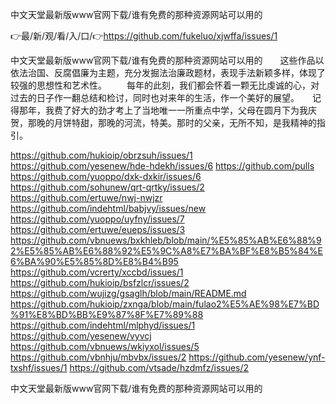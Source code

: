 中文天堂最新版www官网下载/谁有免费的那种资源网站可以用的

👉最/新/观/看/入/口/👉https://github.com/fukeluo/xjwffa/issues/1

中文天堂最新版www官网下载/谁有免费的那种资源网站可以用的　　这些作品以依法治国、反腐倡廉为主题，充分发掘法治廉政题材，表现手法新颖多样，体现了较强的思想性和艺术性。
　　每年的此刻，我们都会怀着一颗无比虔诚的心，对过去的日子作一翻总结和检讨，同时也对来年的生活，作一个美好的展望。　　记得那年，我费了好大的劲才考上了当地唯一一所重点中学，父母在圆月下为我庆贺，那晚的月饼特甜，那晚的河流，特美。那时的父亲，无所不知，是我精神的指引。


https://github.com/hukioip/obrzsuh/issues/1
https://github.com/yesenew/hde-hdekh/issues/6
https://github.com/pulls
https://github.com/yuoppo/dxk-dxkir/issues/6
https://github.com/sohunew/qrt-qrtky/issues/2
https://github.com/ertuwe/nwj-nwjzr
https://github.com/indehtml/babjvy/issues/new
https://github.com/yuoppo/uyfny/issues/7
https://github.com/ertuwe/eueps/issues/3
https://github.com/vbnuews/bxkhleb/blob/main/%E5%85%AB%E6%88%92%E5%85%AB%E6%88%92%E5%9C%A8%E7%BA%BF%E8%B5%84%E6%BA%90%E5%85%8D%E8%B4%B95
https://github.com/vcrerty/xccbd/issues/1
https://github.com/hukioip/bsfzlcr/issues/2
https://github.com/wujizg/gsaglh/blob/main/README.md
https://github.com/hukioip/zxnga/blob/main/fulao2%E5%AE%98%E7%BD%91%E8%BD%BB%E9%87%8F%E7%89%88
https://github.com/indehtml/mlphyd/issues/1
https://github.com/yesenew/vyvcj
https://github.com/vbnuews/wkiyxol/issues/5
https://github.com/vbnhju/mbvbx/issues/2
https://github.com/yesenew/ynf-txshf/issues/1
https://github.com/vtsade/hzdmfz/issues/2

中文天堂最新版www官网下载/谁有免费的那种资源网站可以用的

